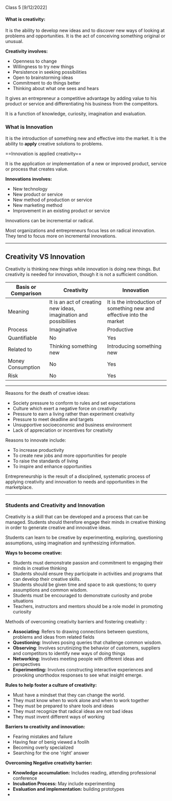 Class 5
[9/12/2022]

#### What is creativity:
It is the ability to develop new ideas and to discover new ways of looking at problems and opportunities. It is the act of conceiving something original or unusual. 

**Creativity involves:**
- Openness to change
- Willingness to try new things
- Persistence in seeking possibilities
- Open to brainstorming ideas
- Commitment to do things better
- Thinking about what one sees and hears

It gives an entrepreneur a competitive advantage by adding value to his product or service and differentiating his business from the competitors.

It is a function of knowledge, curiosity, imagination and evaluation. 

### What is Innovation
It is the introduction of something new and effective into the market. It is the ability to **apply** creative solutions to problems.

==Innovation is applied creativity==

It is the application or implementation of a new or improved product, service or process that creates value. 

**Innovations involves:**
- New technology
- New product or service
- New method of production or service
- New marketing method
- Improvement in an existing product or service

Innovations can be incremental or radical. 

Most organizations and entrepreneurs focus less on radical innovation. They tend to focus more on incremental innovations. 

---

## Creativity VS Innovation

Creativity is thinking new things while innovation is doing new things. But creativity is needed for innovation, though it is not a sufficient condition. 

Basis or Comparison| Creativity | Innovation
---|---|---
Meaning| It is an act of creating new ideas, imagination and possibiliies | It is the introduction of something new and effective into the market
Process|Imaginative|Productive
Quantifiable|No|Yes
Related to| Thinking something new| Introducing something new
Money Consumption|No|Yes
Risk|No|Yes


---

Reasons for the death of creative ideas:
- Society pressure to conform to rules and set expectations
- Culture which exert a negative force on creativity
- Pressure to earn a living rather than experiment creativity
- Pressure to meet deadline and targets
- Unsupportive socioeconomic and business environment
- Lack of appreciation or incentives for creativity

Reasons to innovate include:
- To increase productivity
- To create new jobs and more opportunities for people
- To raise the standards of living
- To inspire and enhance opportunities

Entrepreneurship is the result of a disciplined, systematic process of applying creativity and innovation to needs and opportunities in the marketplace. 

---
### Students and Creativity and Innovation

Creativity is a skill that can be developed and a process that can be managed. Students should therefore engage their minds in creative thinking in order to generate creative and innovative ideas. 

Students can learn to be creative by experimenting, exploring, questioning assumptions, using imagination and synthesizing information. 

**Ways to become creative:**
- Students must demonstrate passion and commitment to engaging their minds in creative thinking
- Students should ensure they participate in activities and programs that can develop their creative skills.
- Students should be given time and space to ask questions; to query assumptions and common wisdom. 
- Students must be encouraged to demonstrate curiosity and probe situations
- Teachers, instructors and mentors should be a role model in promoting curiosity

Methods of overcoming creativity barriers and fostering creativity :
- **Associating**: Refers to drawing connections between questions, problems and ideas from related fields
- **Questioning**: Involves posing queries that challenge common wisdom.
- **Observing**: Involves scrutinizing the behavior of customers, suppliers and competitors to identify new ways of doing things
- **Networking**: Involves meeting people with different ideas and perspectives
- **Experimenting:** Involves constructing interactive experiences and provoking unorthodox responses to see what insight emerge.

**Rules to help foster a culture of creativity:**
- Must have a mindset that they can change the world.
- They must know when to work alone and when to work together
- They must be prepared to share tools and ideas
- They must recognize that radical ideas are not bad ideas
- They must invent different ways of working

**Barriers to creativity and innovation:**
- Fearing mistakes and failure
- Having fear of benig viewed a foolih
- Becoming overly specialized
- Searching for the one 'right' answer

**Overcoming Negative creativity barrier:**
- **Knowledge accumulation:** Includes reading, attending professional conference
- **Incubation Process:** May include experimenting
- **Evaluation and  implementation:** building prototypes
- 